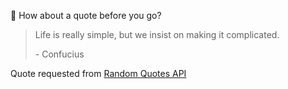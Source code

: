 📣 How about a quote before you go?

> Life is really simple, but we insist on making it complicated.
>
> <p>- Confucius</p>

Quote requested from [Random Quotes API](https://github.com/lukePeavey/quotable)

